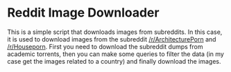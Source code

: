
# Reddit Image Downloader

This is a simple script that downloads images from subreddits.
In this case, it is used to download images from the subreddit [/r/ArchitecturePorn](https://www.reddit.com/r/ArchitecturePorn/) and [/r/Houseporn](https://www.reddit.com/r/Houseporn/). First you need to download the subreddit dumps from academic torrents, then you can make some queries to filter the data (in my case get the images related to a country) and finally download the images.